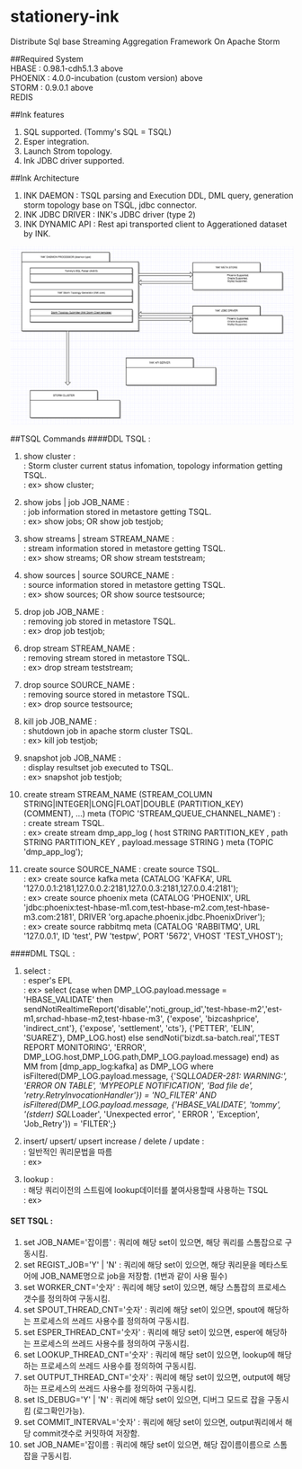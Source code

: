 # stationery-ink
Distribute Sql base Streaming Aggregation Framework On Apache Storm

##Required System    
HBASE : 0.98.1-cdh5.1.3 above    
PHOENIX : 4.0.0-incubation (custom version) above    
STORM : 0.9.0.1 above    
REDIS    

##Ink features
1. SQL supported. (Tommy's SQL = TSQL)    
2. Esper integration.    
3. Launch Strom topology.    
4. Ink JDBC driver supported.    

##Ink Architecture
1. INK DAEMON : TSQL parsing and Execution DDL, DML query, generation storm topology base on TSQL, jdbc connector.  
2. INK JDBC DRIVER : INK's JDBC driver (type 2)  
3. INK DYNAMIC API : Rest api transported client to Aggerationed dataset by INK.  

![GitHub Logo](/ink.png)

##TSQL Commands
####DDL TSQL : 

1. show cluster :   
: Storm cluster current status infomation, topology information getting TSQL.  
: ex> show cluster;  

2. show jobs | job JOB_NAME :  
: job information stored in metastore getting TSQL.  
: ex> show jobs; OR show job testjob;  

3. show streams | stream STREAM_NAME :   
: stream information stored in metastore getting TSQL.  
: ex> show streams; OR show stream teststream;  

4. show sources | source SOURCE_NAME :  
: source information stored in metastore getting TSQL.  
: ex> show sources; OR show source testsource;  

5. drop job JOB_NAME :  
: removing job stored in metastore TSQL.  
: ex> drop job testjob;  

6. drop stream STREAM_NAME :  
: removing stream stored in metastore TSQL.  
: ex> drop stream teststream;  

7. drop source SOURCE_NAME :  
: removing source stored in metastore TSQL.  
: ex> drop source testsource;  

8. kill job JOB_NAME :  
: shutdown job in apache storm cluster TSQL.  
: ex> kill job testjob;  
 
9. snapshot job JOB_NAME :  
: display resultset job executed to TSQL.  
: ex> snapshot job testjob;  

10. create stream STREAM_NAME (STREAM_COLUMN STRING|INTEGER|LONG|FLOAT|DOUBLE (PARTITION_KEY) (COMMENT), ...)  meta (TOPIC 'STREAM_QUEUE_CHANNEL_NAME') :  
: create stream TSQL.  
: ex> create stream dmp_app_log ( host STRING PARTITION_KEY , path STRING PARTITION_KEY , payload.message STRING  ) meta (TOPIC 'dmp_app_log');  

11. create source SOURCE_NAME 
: create source TSQL.  
: ex> create source kafka meta (CATALOG 'KAFKA', URL '127.0.0.1:2181,127.0.0.2:2181,127.0.0.3:2181,127.0.0.4:2181');  
: ex> create source phoenix meta (CATALOG 'PHOENIX', URL 'jdbc:phoenix:test-hbase-m1.com,test-hbase-m2.com,test-hbase-m3.com:2181', DRIVER 'org.apache.phoenix.jdbc.PhoenixDriver');  
: ex> create source rabbitmq meta (CATALOG 'RABBITMQ', URL '127.0.0.1', ID 'test', PW 'testpw', PORT '5672', VHOST 'TEST_VHOST');  

####DML TSQL :  

1. select  :  
: esper's EPL  
: ex>  select (case when DMP_LOG.payload.message = 'HBASE_VALIDATE' then
		sendNotiRealtimeReport('disable','noti_group_id','test-hbase-m2','est-m1,srchad-hbase-m2,test-hbase-m3', {'expose', 'bizcashprice', 'indirect_cnt'}, {'expose', 'settlement', 'cts'}, {'PETTER', 'ELIN', 'SUAREZ'}, DMP_LOG.host)
	else 
		sendNoti('bizdt.sa-batch.real','TEST REPORT MONITORING', 'ERROR', DMP_LOG.host,DMP_LOG.path,DMP_LOG.payload.message)
	end) as MM
from 
 	[dmp_app_log:kafka] as DMP_LOG 
where 
	isFiltered(DMP_LOG.payload.message, {'SQL*LOADER-281: WARNING:', 'ERROR ON TABLE', 'MYPEOPLE NOTIFICATION', 'Bad file de', 'retry.RetryInvocationHandler'}) = 'NO_FILTER'
	AND
	isFiltered(DMP_LOG.payload.message, {'HBASE_VALIDATE', 'tommy', '(stderr) SQL*Loader',  'Unexpected error', ' ERROR ', 'Exception', 'Job_Retry'}) = 'FILTER';}


2. insert/ upsert/ upsert increase / delete / update :  
: 일반적인 쿼리문법을 따름  
: ex>  

3. lookup :  
: 해당 쿼리이전의 스트림에 lookup데이터를 붙여사용할때 사용하는 TSQL  
: ex>  



#### SET TSQL :  

1. set JOB_NAME='잡이름' : 쿼리에 해당 set이 있으면, 해당 쿼리를 스톰잡으로 구동시킴.  
2. set REGIST_JOB='Y' | 'N' : 쿼리에 해당 set이 있으면, 해당 쿼리문을 메타스토어에 JOB_NAME명으로 job을 저장함. (1번과 같이 사용 필수)   
3. set WORKER_CNT='숫자' : 쿼리에 해당 set이 있으면, 해당 스톰잡의 프로세스 갯수를 정의하여 구동시킴.  
4. set SPOUT_THREAD_CNT='숫자' : 쿼리에 해당 set이 있으면, spout에 해당하는 프로세스의 쓰레드 사용수를 정의하여 구동시킴.  
5. set ESPER_THREAD_CNT='숫자' : 쿼리에 해당 set이 있으면, esper에 해당하는 프로세스의 쓰레드 사용수를 정의하여 구동시킴.  
6. set LOOKUP_THREAD_CNT='숫자' : 쿼리에 해당 set이 있으면, lookup에 해당하는 프로세스의 쓰레드 사용수를 정의하여 구동시킴.  
7. set OUTPUT_THREAD_CNT='숫자' : 쿼리에 해당 set이 있으면, output에 해당하는 프로세스의 쓰레드 사용수를 정의하여 구동시킴.  
8. set IS_DEBUG='Y' | 'N' : 쿼리에 해당 set이 있으면, 디버그 모드로 잡을 구동시킴 (로그확인가능).  
9. set COMMIT_INTERVAL='숫자' : 쿼리에 해당 set이 있으면, output쿼리에서 해당 commit갯수로 커밋하여 저장함.  
10. set JOB_NAME='잡이름 : 쿼리에 해당 set이 있으면, 해당 잡이름이름으로 스톰잡을 구동시킴.  
